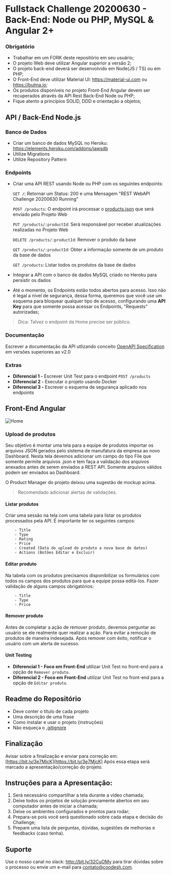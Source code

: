 # Fullstack Challenge 20200630 - Back-End: Node ou PHP, MySQL & Angular 2+
 
 
### Obrigatório
 
- Trabalhar em um FORK deste repositório em seu usuário;
- O projeto Web deve utilizar Angular superior a versão 2;
- O projeto back-end deverá ser desenvolvido em Node(JS / TS) ou em PHP;
- O Front-End deve utilizar Material UI: https://material-ui.com ou https://bulma.io;
- Os produtos disponíveis no projeto Front-End Angular devem ser recuperados através da API Rest Back-End Node ou PHP;
- Fique atento a princípios SOLID, DDD e orientação a objetos;
 
## API / Back-End Node.js
 
 ### Banco de Dados
  
 - Criar um banco de dados MySQL no Heroku: https://elements.heroku.com/addons/jawsdb
 - Utilize Migrations
 - Utilize Repository Pattern
 
 ### Endpoints
 
- Criar uma API REST usando Node ou PHP com os seguintes endpoints:
      
     `GET /`: Retornar um Status: 200 e uma Mensagem "REST WebAPI Challenge 20200630 Running"
     
     `POST /products`: O endpoint irá processar o [products.json](products.json) que será enviado pelo Projeto Web
     
     `PUT /products/:productId`: Será responsável por receber atualizações realizadas no Projeto Web
     
     `DELETE /products/:productId`: Remover o produto da base
     
     `GET /products/:productId`: Obter a informação somente de um produto da base de dados
     
     `GET /products`: Listar todos os produtos da base de dados
 
 - Integrar a API com o banco de dados MySQL criado no Heroku para persistir os dados
 - Até o momento, os Endpoints estão todos abertos para acesso. Isso não é legal a nível de segurança, dessa forma, queremos que você use um esquema para bloquear qualquer tipo de acesso, configurando
 uma **API Key** para que somente possa acessar os Endpoints, "Requests" autorizadas;
 
 > Dica: Talvez o endpoint da Home precise ser público.

 
### Documentação

Escrever a documentação da API utlizando conceito [OpenAPI Specification](https://github.com/OAI/OpenAPI-Specification) em versões superiores ao v2.0
 
### Extras

- **Diferencial 1 -** Escrever Unit Test para o endpoint `POST /products`
- **Diferencial 2 -** Executar o projeto usando Docker
- **Diferencial 3 -** Escrever o esquema de segurança aplicado nos endpoints 
 
## Front-End Angular
 
![Home](assets/images/home.png)

### Upload de produtos
 
Seu objetivo é montar uma tela para a equipe de produtos importar os arquivos JSON gerados pelo sistema de manufatura da empresa ao novo Dashboard. 
Nesta tela devemos adicionar um campo do tipo File que somente permite arquivos .json e tem faça a validação dos arquivos anexados antes de serem enviados a REST API. 
Somente arquivos válidos podem ser enviados ao Dashboard. 

O Product Manager do projeto deixou uma sugestão de mockup acima.

> Recomendado adicionar alertas de validações. 

 
#### Listar produtos
 
Criar uma sessão na tela com uma tabela para listar os produtos processados pela API. É importante ter os seguintes campos:
 
        - Title
        - Type
        - Rating
        - Price
        - Created (Data do upload do produto a nova base de datos)
        - Actions (Botões Editar e Excluir)
 
#### Editar produto
 
Na tabela com os produtos precisamos disponibilizar os formulários com todos os campos dos produtos para que a equipe possa editá-los. 
Fazer validação de alguns campos obrigatórios:

        - Title
        - Type
        - Price
 
#### Remover produto
 
Antes de completar a ação de remover produto, devemos perguntar ao usuário se ele realmente 
quer realizar a ação. Para evitar a remoção de produtos de maneira indesejada. 
Após remover com êxito, notificar o usuário com um alerta de sucesso. 

#### Unit Testing
 
- **Diferencial 1 - Foco em Front-End** utilizar Unit Test no front-end para a opção de `Remover produto`. 
- **Diferencial 2 - Foco em Front-End** utilizar Unit Test no front-end para a opção de `Editar produto`. 
 
## Readme do Repositório
 
- Deve conter o título de cada projeto
- Uma descrição de uma frase
- Como instalar e usar o projeto (instruções)
- Não esqueça o [.gitignore](https://www.toptal.com/developers/gitignore)
 
## Finalização 

Avisar sobre a finalização e enviar para correção em: [https://bit.ly/3e7MjcK](https://bit.ly/3e7MjcK) 
Após essa etapa será marcado a apresentação/correção do projeto.

## Instruções para a Apresentação: 

1. Será necessário compartilhar a tela durante a vídeo chamada;
2. Deixe todos os projetos de solução previamente abertos em seu computador antes de iniciar a chamada;
3. Deixe os ambientes configurados e prontos para rodar; 
4. Prepara-se pois você será questionado sobre cada etapa e decisão do Challenge;
5. Prepare uma lista de perguntas, dúvidas, sugestões de melhorias e feedbacks (caso tenha).


## Suporte

Use o nosso canal no slack: http://bit.ly/32CuOMy para tirar dúvidas sobre o processo ou envie um e-mail para contato@coodesh.com. 
